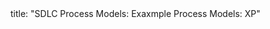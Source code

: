 <frontmatter>
title: "SDLC Process Models: Exaxmple Process Models: XP"
</frontmatter>

<include src="unit-inPage-asFlat.md" boilerplate />
